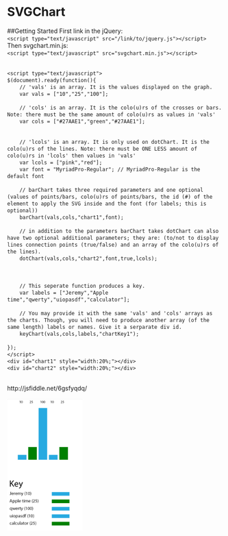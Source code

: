 SVGChart
========
##Getting Started
First link in the jQuery:<br>
`<script type="text/javascript" src="/link/to/jquery.js"></script>`<br>
Then svgchart.min.js:<br>
`<script type="text/javascript" src="svgchart.min.js"></script>`<br>
<br>
```
<script type="text/javascript">
$(document).ready(function(){
	// 'vals' is an array. It is the values displayed on the graph.
	var vals = ["10","25","100"];

    // 'cols' is an array. It is the colo(u)rs of the crosses or bars.	Note: there must be the same amount of colo(u)rs as values in 'vals'
    var cols = ["#27AAE1","green","#27AAE1"];


    // 'lcols' is an array. It is only used on dotChart. It is the colo(u)rs of the lines. Note: there must be ONE LESS amount of colo(u)rs in 'lcols' then values in 'vals'  
    var lcols = ["pink","red"];
    var font = "MyriadPro-Regular"; // MyriadPro-Regular is the default font

    // barChart takes three required parameters and one optional (values of points/bars, colo(u)rs of points/bars, the id (#) of the element to apply the SVG inside and the font (for labels; this is optional))
    barChart(vals,cols,"chart1",font);
    
    // in addition to the parameters barChart takes dotChart can also have two optional additional parameters; they are: (to/not to display lines connection points (true/false) and an array of the colo(u)rs of the lines). 
    dotChart(vals,cols,"chart2",font,true,lcols);
	


    // This seperate function produces a key.
	var labels = ["Jeremy","Apple time","qwerty","uiopasdf","calculator"];

    // You may provide it with the same 'vals' and 'cols' arrays as the charts. Though, you will need to produce another array (of the same length) labels or names. Give it a serparate div id. 
    keyChart(vals,cols,labels,"chartKey1");

});
</script>
<div id="chart1" style="width:20%;"></div>
<div id="chart2" style="width:20%;"></div>
```
<br>
http://jsfiddle.net/6gsfyqdq/
<br><br>
<img alt="SVGChart Example" src="example-img/svgchart.png" style="max-width:35% !important;"/>